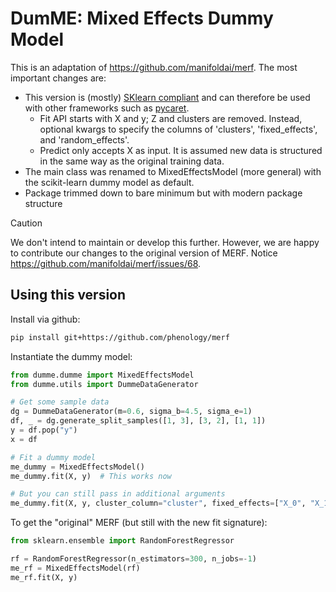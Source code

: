 # DumME: Mixed Effects Dummy Model

This is an adaptation of https://github.com/manifoldai/merf. The most important changes are:

* This version is (mostly) [SKlearn
  compliant](https://scikit-learn.org/stable/developers/develop.html) and can
  therefore be used with other frameworks such as
  [pycaret](https://pycaret.gitbook.io/docs/).
  * Fit API starts with X and y; Z and clusters are removed. Instead, optional
    kwargs to specify the columns of 'clusters', 'fixed_effects', and
    'random_effects'.
  * Predict only accepts X as input. It is assumed new data is structured in the
    same way as the original training data.
* The main class was renamed to MixedEffectsModel (more general) with the
  scikit-learn dummy model as default.
* Package trimmed down to bare minimum but with modern package structure

> [!CAUTION]
> We don't intend to maintain or develop this further. However, we are happy to
> contribute our changes to the original version of MERF.
> Notice https://github.com/manifoldai/merf/issues/68.

## Using this version

Install via github:

```bash
pip install git+https://github.com/phenology/merf
```

Instantiate the dummy model:

```python
from dumme.dumme import MixedEffectsModel
from dumme.utils import DummeDataGenerator

# Get some sample data
dg = DummeDataGenerator(m=0.6, sigma_b=4.5, sigma_e=1)
df, _ = dg.generate_split_samples([1, 3], [3, 2], [1, 1])
y = df.pop("y")
x = df

# Fit a dummy model
me_dummy = MixedEffectsModel()
me_dummy.fit(X, y)  # This works now

# But you can still pass in additional arguments
me_dummy.fit(X, y, cluster_column="cluster", fixed_effects=["X_0", "X_1", "X_2"], random_effects=["Z"])
```

To get the "original" MERF (but still with the new fit signature):

```python
from sklearn.ensemble import RandomForestRegressor

rf = RandomForestRegressor(n_estimators=300, n_jobs=-1)
me_rf = MixedEffectsModel(rf)
me_rf.fit(X, y)
```
